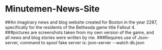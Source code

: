 # Minutemen-News-Site

##An imaginary news and blog website created for Boston in the year 2287, specifically for the residents of the Bethesda game title Fallout 4.
###pictures are screenshots taken from my own version of the game, and all news and blog stories were written by me.
###Requires use of Json-server, command to spool fake server is: json-server --watch db.json
